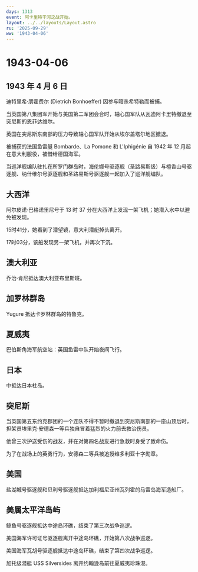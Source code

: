 ```yaml
---
days: 1313
event: 阿卡里特干河之战开始。
layout: ../../layouts/Layout.astro
ru: '2025-09-29'
ww: '1943-04-06'
---
```


# 1943-04-06

## 1943 年 4 月 6 日

迪特里希·朋霍费尔 (Dietrich Bonhoeffer) 因参与暗杀希特勒而被捕。

当英国第八集团军开始与美国第二军团会合时，轴心国军队从瓦迪阿卡里特撤退至突尼斯的恩菲达维尔。

英国在突尼斯东南部的压力导致轴心国军队开始从埃尔盖塔尔地区撤退。

被捕获的法国鱼雷艇 Bombarde、La Pomone 和 L\'Iphigénie 自 1942 年 12
月起在意大利服役，被借给德国海军。

当巡洋舰编队驻扎在所罗门群岛时，海伦娜号驱逐舰（圣路易斯级）与檀香山号驱逐舰、纳什维尔号驱逐舰和圣路易斯号驱逐舰一起加入了巡洋舰编队。

## 大西洋

阿尔皮诺·巴格诺里尼号于 13 时 37
分在大西洋上发现一架飞机；她潜入水中以避免被发现。

15时41分，她看到了潜望镜，意大利潜艇掉头离开。

17时03分，该船发现另一架飞机，并再次下沉。

## 澳大利亚

乔治·肯尼抵达澳大利亚布里斯班。

## 加罗林群岛

Yugure 抵达卡罗林群岛的特鲁克。

## 夏威夷

巴伯斯角海军航空站：英国鱼雷中队开始夜间飞行。

## 日本

中抵达日本柱岛。

## 突尼斯

当英国第五东约克郡团的一个连队不得不暂时撤退到突尼斯南部的一座山顶后时，担架员埃里克·安德森一等兵独自冒着猛烈的火力前去救治伤员。

他曾三次护送受伤的战友，并在对第四名战友进行急救时身受了致命伤。

为了在战场上的英勇行为，安德森二等兵被追授维多利亚十字勋章。

## 美国

盐湖城号驱逐舰和贝利号驱逐舰抵达加利福尼亚州瓦列霍的马雷岛海军造船厂。

## 美属太平洋岛屿

鲸鱼号驱逐舰抵达中途岛环礁，结束了第三次战争巡逻。

美国海军许可证号驱逐舰离开中途岛环礁，开始第八次战争巡逻。

美国海军瓦胡号驱逐舰抵达中途岛环礁，结束了第四次战争巡逻。

加托级潜艇 USS Silversides 离开约翰逊岛前往夏威夷珍珠港。